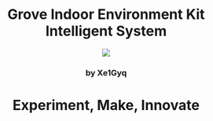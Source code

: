 <h1><center>Grove Indoor Environment Kit Intelligent System</center></h1>

<center><img src="http://www.seeedstudio.com/wiki/images/0/03/Grove_Indoor_Environment_Kit_for_Edison_with_case.JPG"></center>

<h3><center>by Xe1Gyq</center></h3>

<center><h1><b>Experiment, Make, Innovate</b></h1></center>
